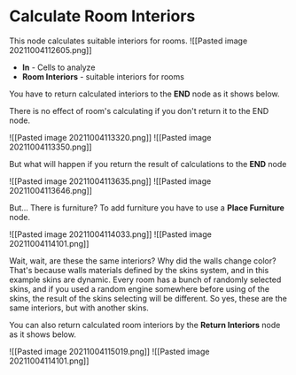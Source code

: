 # Calculate Room Interiors

This node calculates suitable interiors for rooms.
![[Pasted image 20211004112605.png]]

- **In** - Cells to analyze
- **Room Interiors** - suitable interiors for rooms

You have to return calculated interiors to the **END** node as it shows below.

There is no effect of room's calculating if you don't return it to the END node.

![[Pasted image 20211004113320.png]]
![[Pasted image 20211004113350.png]]

But what will happen if you return the result of calculations to the **END** node

![[Pasted image 20211004113635.png]]
![[Pasted image 20211004113646.png]]

But... There is furniture? 
To add furniture you have to use a **Place Furniture** node.

![[Pasted image 20211004114033.png]]
![[Pasted image 20211004114101.png]]

Wait, wait, are these the same interiors? Why did the walls change color?
That's because walls materials defined by the skins system, and in this example skins are dynamic. Every room has a bunch of randomly selected skins, and if you used a random engine somewhere before using of the skins, the result of the skins selecting will be different. So yes, these are the same interiors, but with another skins.

You can also return calculated room interiors by the **Return Interiors** node as it shows below.

![[Pasted image 20211004115019.png]]
![[Pasted image 20211004114101.png]]